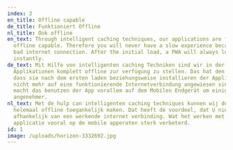 ```yaml
---
index: 2
en_title: Offline capable
de_title: Funktioniert Offline
nl_title: Ook offline
en_text: Through intelligent caching techniques, our applications are fully
  offline capable. Therefore you will never have a slow experience because of a
  bad internet connection. After the initial load, a PWA will always load
  instantly.
de_text: Mit Hilfe von intelligenten caching Techniken sind wir in der Lage die
  Applikationen komplett offline zur verfügung zu stellen. Das hat den Vorteil,
  dass sie nach dem ersten laden beziehungsweise installieren der Applikation,
  nicht mehr auf eine funktionierende Internetverbindung angewiesen sind. Das
  macht das benutzen der App vorallem auf dem Mobilen Endgerät um einiges
  angenehmer.
nl_text: Met de hulp can intelligenten caching techniques kunnen wij de app
  helemaal offline toegankelijk maken. Dat heeft de voordeel, dat U niet bent
  afhankelijk van een werkende internet verbinding. Wat het werken met de
  applicatie vooral op de mobile apperaten sterk verbeterd.
id: 1
image: /uploads/horizon-3332692.jpg
---
```

